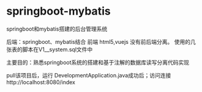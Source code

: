 # springboot-mybatis
springboot和mybatis搭建的后台管理系统

后端：springboot、mybatis结合
前端 html5,vuejs 没有前后端分离。
使用的几张表的脚本在V1__system.sql文件中

主要目的：熟悉springboot系统的搭建和基于注解的数据库读写分离代码实现

pull该项目后，运行 DevelopmentApplication.java成功后；访问连接 http://localhost:8080/index


